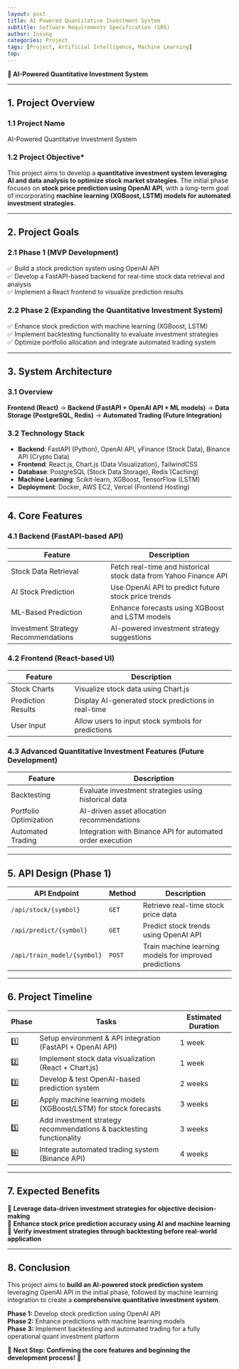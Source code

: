 ```yaml
---
layout: post
title: AI Powered Quantitative Investment System
subtitle: Software Requirements Specification (SRS)
author: Insung
categories: Project
tags: [Project, Artificial Intelligence, Machine Learning]
top:
---
```


**📌 AI-Powered Quantitative Investment System**

---
## 1. Project Overview

### 1.1 Project Name
AI-Powered Quantitative Investment System

### 1.2 Project Objective*
This project aims to develop a **quantitative investment system leveraging AI and data analysis to optimize stock market strategies**. The initial phase focuses on **stock price prediction using OpenAI API**, with a long-term goal of incorporating **machine learning (XGBoost, LSTM) models for automated investment strategies**.

---

## **2. Project Goals**
### **2.1 Phase 1 (MVP Development)**  
✅ Build a stock prediction system using OpenAI API  
✅ Develop a FastAPI-based backend for real-time stock data retrieval and analysis  
✅ Implement a React frontend to visualize prediction results  

### **2.2 Phase 2 (Expanding the Quantitative Investment System)**  
✅ Enhance stock prediction with machine learning (XGBoost, LSTM)  
✅ Implement backtesting functionality to evaluate investment strategies  
✅ Optimize portfolio allocation and integrate automated trading system  

---

## **3. System Architecture**
### **3.1 Overview**
**Frontend (React)** → **Backend (FastAPI + OpenAI API + ML models)** → **Data Storage (PostgreSQL, Redis)** → **Automated Trading (Future Integration)**

### **3.2 Technology Stack**
- **Backend**: FastAPI (Python), OpenAI API, yFinance (Stock Data), Binance API (Crypto Data)
- **Frontend**: React.js, Chart.js (Data Visualization), TailwindCSS
- **Database**: PostgreSQL (Stock Data Storage), Redis (Caching)
- **Machine Learning**: Scikit-learn, XGBoost, TensorFlow (LSTM)
- **Deployment**: Docker, AWS EC2, Vercel (Frontend Hosting)

---

## **4. Core Features**
### **4.1 Backend (FastAPI-based API)**

| Feature | Description |
|------|------|
| Stock Data Retrieval | Fetch real-time and historical stock data from Yahoo Finance API |
| AI Stock Prediction | Use OpenAI API to predict future stock price trends |
| ML-Based Prediction | Enhance forecasts using XGBoost and LSTM models |
| Investment Strategy Recommendations | AI-powered investment strategy suggestions |

### **4.2 Frontend (React-based UI)**

| Feature | Description |
|------|------|
| Stock Charts | Visualize stock data using Chart.js |
| Prediction Results | Display AI-generated stock predictions in real-time |
| User Input | Allow users to input stock symbols for predictions |

### **4.3 Advanced Quantitative Investment Features (Future Development)**

| Feature | Description |
|------|------|
| Backtesting | Evaluate investment strategies using historical data |
| Portfolio Optimization | AI-driven asset allocation recommendations |
| Automated Trading | Integration with Binance API for automated order execution |

---

## **5. API Design (Phase 1)**

| API Endpoint | Method | Description |
|-------------|--------|------|
| `/api/stock/{symbol}` | `GET` | Retrieve real-time stock price data |
| `/api/predict/{symbol}` | `GET` | Predict stock trends using OpenAI API |
| `/api/train_model/{symbol}` | `POST` | Train machine learning models for improved predictions |

---

## **6. Project Timeline**

| Phase | Tasks | Estimated Duration |
|------|-----------|-----------|
| 1️⃣ | Setup environment & API integration (FastAPI + OpenAI API) | 1 week |
| 2️⃣ | Implement stock data visualization (React + Chart.js) | 1 week |
| 3️⃣ | Develop & test OpenAI-based prediction system | 2 weeks |
| 4️⃣ | Apply machine learning models (XGBoost/LSTM) for stock forecasts | 3 weeks |
| 5️⃣ | Add investment strategy recommendations & backtesting functionality | 3 weeks |
| 6️⃣ | Integrate automated trading system (Binance API) | 4 weeks |

---

## **7. Expected Benefits**
🔹 **Leverage data-driven investment strategies for objective decision-making**  
🔹 **Enhance stock price prediction accuracy using AI and machine learning**  
🔹 **Verify investment strategies through backtesting before real-world application**  

---

## **8. Conclusion**
This project aims to **build an AI-powered stock prediction system** leveraging OpenAI API in the initial phase, followed by machine learning integration to create a **comprehensive quantitative investment system**.

**Phase 1:** Develop stock prediction using OpenAI API  
**Phase 2:** Enhance predictions with machine learning models  
**Phase 3:** Implement backtesting and automated trading for a fully operational quant investment platform  

📢 **Next Step: Confirming the core features and beginning the development process!** 🚀

